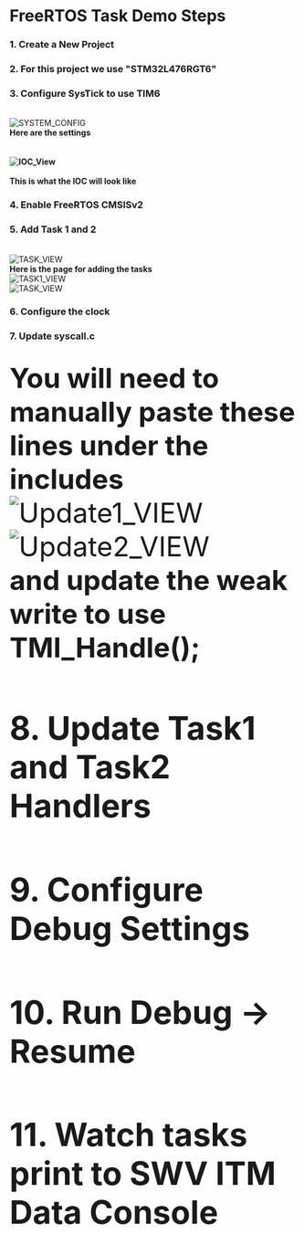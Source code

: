 # FreeRTOS Task Demo Steps 
### 1. Create a New Project 
### 2. For this project we use "STM32L476RGT6"
### 3. Configure SysTick to use TIM6    
<br> ![SYSTEM_CONFIG](docs/SYS_Config_Task_Demo.png) <br><b> Here are the settings </b><br><br><b><br> ![IOC_View](docs/IOC_Config_View.png) <br><br>This is what the IOC will look like </b><br>
### 4. Enable FreeRTOS CMSISv2
### 5. Add Task 1 and 2 
<br> ![TASK_VIEW](docs/RTOS_Task_Config_View.png) <b><br> Here is the page for adding the tasks <br></b>![TASK1_VIEW](docs/Task1_Config.png) <br> ![TASK_VIEW](docs/Task2_Config.png)
### 6. Configure the clock
### 7. Update syscall.c
<br> <font size="24"><b>You will need to manually paste these lines under the includes</b> ![Update1_VIEW](docs/SYSCALL_Update1.png) <br> ![Update2_VIEW](docs/SYSCALL_Update2.png) <br> <b>  and update the __weak__ write to use TMI_Handle(); </b>
### 8. Update Task1 and Task2 Handlers
### 9. Configure Debug Settings
### 10. Run Debug -> Resume
### 11. Watch tasks print to SWV ITM Data Console

